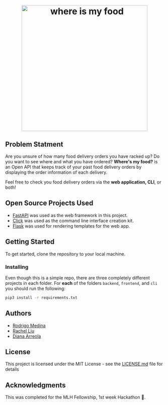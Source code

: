 <h1 align="center">
  <a href="#">
    <img alt="where is my food" src="https://res.cloudinary.com/dmrgfufa4/image/upload/v1591336676/Artboard_1.png" width="400">
  </a>
</h1>

## Problem Statment

Are you unsure of how many food delivery orders you have racked up? Do you want to see where and what you have ordered? 
**Where's my food?** is an Open API that keeps track of your past food delivery orders by displaying the order information of each delivery.

Feel free to check you food delivery orders via the **web application, CLI**, or both!

## Open Source Projects Used
- [FastAPI](https://fastapi.tiangolo.com) was used as the web framework in this project.
- [Click](https://palletsprojects.com/p/click/) was used as the command line interface creation kit.
- [Flask](https://flask.palletsprojects.com/en/1.1.x/) was used for rendering templates for the web app.


## Getting Started

To get started, clone the repository to your local machine.

### Installing

Even though this is a simple repo, there are three completely different projects in each folder.
For **each** of the folders `backend`, `frontend`, and `cli` you should run the following:

```sh
pip3 install -r requirements.txt
```

## Authors

* [Rodrigo Medina](https://github.com/roeeyn) 
* [Rachel Liu](https://github.com/rch-liu)
* [Diana Arreola](https://github.com/diarreola)

## License

This project is licensed under the MIT License - see the [LICENSE.md](LICENSE.md) file for details

## Acknowledgments

This was completed for the MLH Fellowship, 1st week Hackathon 🚀.
